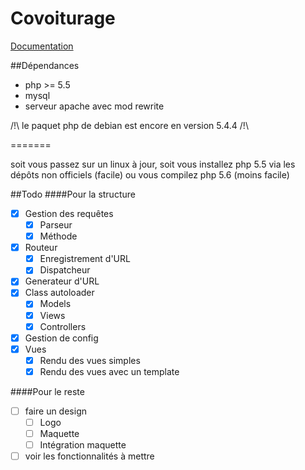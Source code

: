Covoiturage
===========
[Documentation](doc.md)

##Dépendances

- php >= 5.5
- mysql
- serveur apache avec mod rewrite

/!\ le paquet php de debian est encore en version 5.4.4 /!\ 

=======


soit vous passez sur un linux à jour, soit vous installez php 5.5 via les dépôts non officiels (facile) ou vous compilez php 5.6 (moins facile)

##Todo
####Pour la structure
- [x] Gestion des requêtes
    - [x] Parseur
    - [x] Méthode
- [x] Routeur
    - [x] Enregistrement d'URL
    - [x] Dispatcheur
- [x] Generateur d'URL
- [x] Class autoloader
    - [x] Models
    - [x] Views
    - [x] Controllers
- [x] Gestion de config
- [x] Vues
    - [x] Rendu des vues simples
    - [x] Rendu des vues avec un template

####Pour le reste
- [ ] faire un design
    - [ ] Logo
    - [ ] Maquette
    - [ ] Intégration maquette
- [ ] voir les fonctionnalités à mettre
